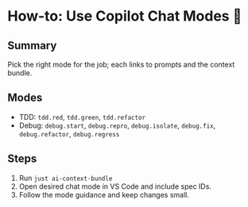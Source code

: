 # How-to: Use Copilot Chat Modes 💬

## Summary

Pick the right mode for the job; each links to prompts and the context bundle.

## Modes

- TDD: `tdd.red`, `tdd.green`, `tdd.refactor`
- Debug: `debug.start`, `debug.repro`, `debug.isolate`, `debug.fix`, `debug.refactor`, `debug.regress`

## Steps

1. Run `just ai-context-bundle`
2. Open desired chat mode in VS Code and include spec IDs.
3. Follow the mode guidance and keep changes small.
